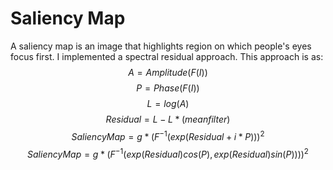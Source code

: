 
# Saliency Map

A saliency map is an image that highlights region on which people's eyes focus first.
I implemented a spectral residual approach.
This approach is as:
$$ A= Amplitude(F(I))$$ 
$$ P= Phase(F(I))$$ 
$$L = log(A)$$
$$ Residual = L - L *( meanfilter) $$
$$ SaliencyMap =g * (F^{-1}(exp(Residual+i*P)))^2 $$
$$ SaliencyMap =g * (F^{-1}(exp(Residual)cos(P),exp(Residual)sin(P))))^2 $$